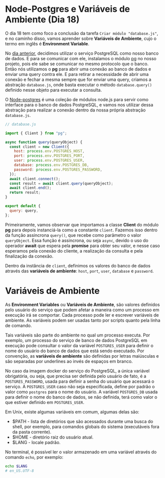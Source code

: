 # Node-Postgres e Variáveis de Ambiente (Dia 18)
O dia 18 tem como foco a conclusão da tarefa `Criar módulo "database.js"`, e no caminho disso, vamos aprender sobre **Variáveis de Ambiente**, cujo o termo em inglês é **Environment Variable**.

No [dia anterior](/dias/dia17.md), decidimos utilizar o serviço PostgreSQL como nosso banco de dados. E para se comunicar com ele, instalamos o módulo [pg](https://www.npmjs.com/package/pg?activeTab=readme) no nosso projeto, pois ele sabe se comunicar no mesmo protocolo que o banco. Então nós utilizamos o **pg** para abrir uma conexão ao banco de dados e enviar uma query contra ele. E para retirar a necessidade de abrir uma conexão e fechar a mesma sempre que for enviar uma query, criamos a abstração `database.js`, onde basta executar o método `database.query()` definido nesse objeto para executar a consulta.

O [Node-postgres](https://node-postgres.com/) é uma coleção de módulos node.js para servir como interface para o banco de dados PostgreSQL, e vamos nos utilizar dessa abstração para realizar a conexão dentro da nossa própria abstração `database.js`.

```js
// database.js

import { Client } from "pg";

async function query(queryObject) {
  const client = new Client({
    host: process.env.POSTGRES_HOST,
    port: process.env.POSTGRES_PORT,
    user: process.env.POSTGRES_USER,
    database: process.env.POSTGRES_DB,
    password: process.env.POSTGRES_PASSWORD,
  });
  await client.connect();
  const result = await client.query(queryObject);
  await client.end();
  return result;
}

export default {
  query: query,
};
```

Primeiramente, vamos observar que importamos a classe **Client** do módulo **pg** para depois instanciá-la como a constante `client`. Fazemos isso dentro da função assincrona `query()`, que recebe como parâmetro o valor `queryObject`. Essa função é assincrona, ou seja `async`, devido o uso do operador **await** que espera pela **promise** para obter seu valor, e nesse caso esperamos pela conexão do cliente, a realização da consulta e pela finalização da conexão.

Dentro da instância de `client`, definimos os valores do banco de dados através das **variáveis de ambiente**: `host`, `port`, `user`, `database` e `password`.

# Variáveis de Ambiente
As **Environment Variables** ou **Variáveis de Ambiente**, são valores definidos pelo usuário do serviço que podem afetar a maneira como um processo em execução irá se comportar. Cada processo pode ler e escrever variáveis de ambiente. As variáveis podem ser usadas tanto por scripts quanto pela linha de comando.

Tais variáveis são parte do ambiente no qual um processo executa. Por exemplo, um processo do serviço de banco de dados PostgreSQL em execução pode consultar o valor da variável `POSTGRES_USER` para definir o nome do usuário do banco de dados que está sendo executado. Por convenção, as **variáveis de ambiente** são definidas por letras maiúsculas e são separadas por underlines ao invés de espaços em branco.

No caso da imagem docker do serviço do PostgreSQL, a única variável obrigatória, ou seja, que precisa ser definida pelo usuário de fato, é a `POSTGRES_PASSWORD`, usada para definir a senha do usuário que acessará o serviço. A `POSTGRES_USER` caso não seja especificada, define por padrão o valor como `postgres` para o nome do usuário. A variável `POSTGRES_DB` usada para definir o nome do banco de dados, se não definida, terá como valor o que estiver definido em `POSTGRES_USER`.

Em Unix, existe algumas variáveis em comum, algumas delas são:
- $PATH - lista de diretórios que são acessados durante uma busca do shell, por exemplo, para comandos globais do sistema (executáveis fora da pasta corrente).
- $HOME - diretório raiz do usuário atual.
- $LANG - locale padrão.

No terminal, é possível ler o valor armazenado em uma variável através do comando `echo`, por exemplo:
```sh
echo $LANG
# en_US.UTF-8
```
